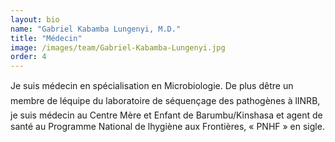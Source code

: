 ```yaml
---
layout: bio
name: "Gabriel Kabamba Lungenyi, M.D."
title: "Médecin"
image: /images/team/Gabriel-Kabamba-Lungenyi.jpg
order: 4
---
```

Je suis médecin en spécialisation en Microbiologie. De plus dêtre un membre de léquipe du laboratoire de séquençage des pathogènes à lINRB, je suis médecin au Centre Mère et Enfant de Barumbu/Kinshasa et agent de santé au Programme National de lhygiène aux Frontières, « PNHF » en sigle.

